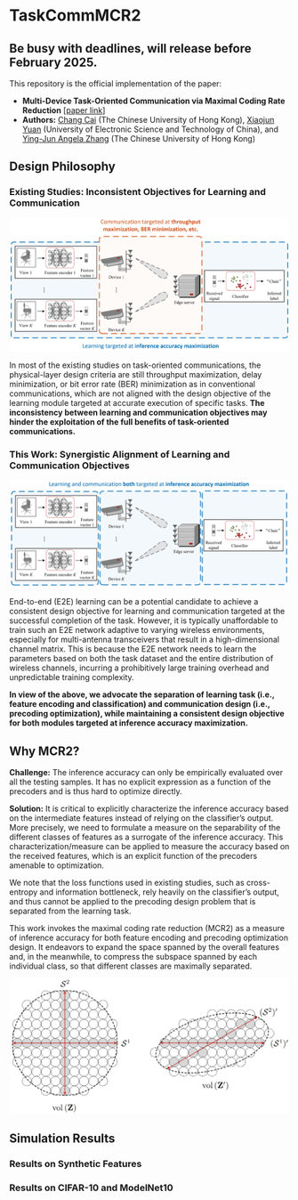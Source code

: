 # TaskCommMCR2

## Be busy with deadlines, will release before February 2025.

This repository is the official implementation of the paper:

- **Multi-Device Task-Oriented Communication via Maximal Coding Rate Reduction** [[paper link](https://arxiv.org/abs/2309.02888)]
- **Authors:** [Chang Cai](https://chang-cai.github.io/) (The Chinese University of Hong Kong), [Xiaojun Yuan](https://scholar.google.com/citations?user=o6W_m00AAAAJ&hl=en) (University of Electronic Science and Technology of China), and [Ying-Jun Angela Zhang](https://staff.ie.cuhk.edu.hk/~yjzhang/) (The Chinese University of Hong Kong)

## Design Philosophy

### Existing Studies: Inconsistent Objectives for Learning and Communication

<p align="center">
    <img src="inconsistent_system_model.png" width="700"\>
</p>
<p align="center">

In most of the existing studies on task-oriented communications, the physical-layer design criteria are still throughput maximization, delay minimization, or bit error rate (BER) minimization as in conventional communications, which are not aligned with the design objective of the learning module targeted at accurate execution of specific tasks.
**The inconsistency between learning and communication objectives may hinder the exploitation of the full benefits of task-oriented communications.**

### This Work: Synergistic Alignment of Learning and Communication Objectives

<p align="center">
    <img src="consistent_system_model.png" width="700"\>
</p>
<p align="center">

End-to-end (E2E) learning can be a potential candidate to achieve a consistent design objective for learning and communication targeted at the successful completion of the task.
However, it is typically unaffordable to train such an E2E network adaptive to varying wireless environments, especially for multi-antenna transceivers that result in a high-dimensional channel matrix.
This is because the E2E network needs to learn the parameters based on both the task dataset and the entire distribution of wireless channels, incurring a prohibitively large training overhead and unpredictable training complexity.

**In view of the above, we advocate the separation of learning task (i.e., feature encoding and classification) and communication design (i.e., precoding optimization), while maintaining a consistent design objective for both modules targeted at inference accuracy maximization.**

## Why MCR2?

**Challenge:** The inference accuracy can only be empirically evaluated over all the testing samples.
It has no explicit expression as a function of the precoders and is thus hard to optimize directly.

**Solution:** It is critical to explicitly characterize the inference accuracy based on the intermediate features instead of relying on the classifier’s output.
More precisely, we need to formulate a measure on the separability of the different classes of features as a surrogate of the inference accuracy.
This characterization/measure can be applied to measure the accuracy based on the received features, which is an explicit function of the precoders amenable to optimization.

We note that the loss functions used in existing studies, such as cross-entropy and information bottleneck, rely heavily on the classifier’s output, and thus cannot be applied to the precoding design problem that is separated from the learning task.

This work invokes the maximal coding rate reduction (MCR2) as a measure of inference accuracy for both feature encoding and precoding optimization design.
It endeavors to expand the space spanned by the overall features and, in the meanwhile, to compress the subspace spanned by each individual class, so that different classes are maximally separated.

<p align="center">
    <img src="sphere_packing_mcr2.png" width="600"\>
</p>
<p align="center">

## Simulation Results

### Results on Synthetic Features

### Results on CIFAR-10 and ModelNet10
